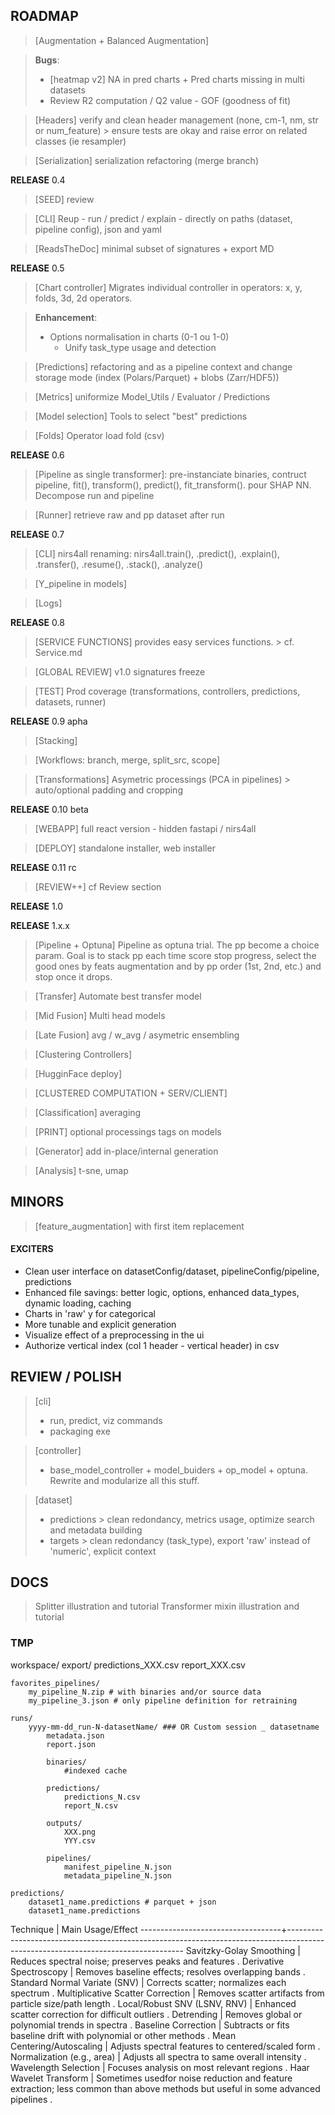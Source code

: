 ## ROADMAP ##

> [Augmentation + Balanced Augmentation]

> **Bugs**:
>   - [heatmap v2] NA in pred charts + Pred charts missing in multi datasets
>   - Review R2 computation / Q2 value - GOF (goodness of fit)

> [Headers] verify and clean header management (none, cm-1, nm, str or num_feature) > ensure tests are okay and raise error on related classes (ie resampler)

> [Serialization] serialization refactoring (merge branch)

**RELEASE** 0.4

> [SEED] review

> [CLI]  Reup - run / predict / explain - directly on paths (dataset, pipeline config), json and yaml

> [ReadsTheDoc] minimal subset of signatures + export MD

**RELEASE** 0.5

> [Chart controller] Migrates individual controller in operators: x, y, folds, 3d, 2d operators.

> **Enhancement**:
> - Options normalisation in charts (0-1 ou 1-0)
>   - Unify task_type usage and detection

> [Predictions] refactoring and as a pipeline context and change storage mode (index (Polars/Parquet) + blobs (Zarr/HDF5))

> [Metrics] uniformize Model_Utils / Evaluator / Predictions

> [Model selection] Tools to select "best" predictions

> [Folds] Operator load fold (csv)

**RELEASE** 0.6

> [Pipeline as single transformer]: pre-instanciate binaries, contruct pipeline, fit(), transform(), predict(), fit_transform(). pour SHAP NN. Decompose run and pipeline

> [Runner] retrieve raw and pp dataset after run

**RELEASE** 0.7

> [CLI] nirs4all renaming: nirs4all.train(), .predict(), .explain(), .transfer(), .resume(), .stack(), .analyze()

> [Y_pipeline in models]

> [Logs]

**RELEASE** 0.8

> [SERVICE FUNCTIONS] provides easy services functions. > cf. Service.md

> [GLOBAL REVIEW] v1.0 signatures freeze

> [TEST] Prod coverage (transformations, controllers, predictions, datasets, runner)

**RELEASE**  0.9 apha

> [Stacking]

> [Workflows: branch, merge, split_src, scope]

> [Transformations] Asymetric processings (PCA in pipelines) > auto/optional padding and cropping

**RELEASE** 0.10 beta

> [WEBAPP] full react version - hidden fastapi / nirs4all

> [DEPLOY] standalone installer, web installer

**RELEASE** 0.11 rc

> [REVIEW++] cf Review section

**RELEASE** 1.0

**RELEASE** 1.x.x

> [Pipeline + Optuna] Pipeline as optuna trial. The pp become a choice param. Goal is to stack pp each time score stop progress, select the good ones by feats augmentation and by pp order (1st, 2nd, etc.) and stop once it drops.

> [Transfer] Automate best transfer model

> [Mid Fusion] Multi head models

> [Late Fusion] avg / w_avg / asymetric ensembling

> [Clustering Controllers]

> [HugginFace deploy]

> [CLUSTERED COMPUTATION + SERV/CLIENT]

> [Classification] averaging

> [PRINT] optional processings tags on models

> [Generator] add in-place/internal generation

> [Analysis] t-sne, umap


## MINORS ##

> [feature_augmentation] with first item replacement

#### EXCITERS ####
- Clean user interface on datasetConfig/dataset, pipelineConfig/pipeline, predictions
- Enhanced file savings: better logic, options, enhanced data_types, dynamic loading, caching
- Charts in 'raw' y for categorical
- More tunable and explicit generation
- Visualize effect of a preprocessing in the ui
- Authorize vertical index (col 1 header - vertical header) in csv

## REVIEW / POLISH ##
> [cli]
> - run, predict, viz commands
> - packaging exe

> [controller]
> - base_model_controller + model_buiders + op_model + optuna. Rewrite and modularize all this stuff.

> [dataset]
> - predictions > clean redondancy, metrics usage, optimize search and metadata building
> - targets > clean redondancy (task_type), export 'raw' instead of 'numeric', explicit context

## DOCS ##
> Splitter illustration and tutorial
> Transformer mixin illustration and tutorial

### TMP

workspace/
	export/
		predictions_XXX.csv
		report_XXX.csv

	favorites_pipelines/
		my_pipeline_N.zip # with binaries and/or source data
		my_pipeline_3.json # only pipeline definition for retraining

	runs/
		yyyy-mm-dd_run-N-datasetName/ ### OR Custom session _ datasetname
			metadata.json
			report.json

			binaries/
				#indexed cache

			predictions/
				predictions_N.csv
				report_N.csv

			outputs/
				XXX.png
				YYY.csv

			pipelines/
				manifest_pipeline_N.json
				metadata_pipeline_N.json

	predictions/
		dataset1_name.predictions # parquet + json
		dataset1_name.predictions


Technique                          |  Main Usage/Effect
-----------------------------------+----------------------------------------------------------------------------------------------------------------------------------
Savitzky-Golay Smoothing           |  Reduces spectral noise; preserves peaks and features .
Derivative Spectroscopy            |  Removes baseline effects; resolves overlapping bands .
Standard Normal Variate (SNV)      |  Corrects scatter; normalizes each spectrum .
Multiplicative Scatter Correction  |  Removes scatter artifacts from particle size/path length .
Local/Robust SNV (LSNV, RNV)       |  Enhanced scatter correction for difficult outliers .
Detrending                         |  Removes global or polynomial trends in spectra .
Baseline Correction                |  Subtracts or fits baseline drift with polynomial or other methods .
Mean Centering/Autoscaling         |  Adjusts spectral features to centered/scaled form .
Normalization (e.g., area)         |  Adjusts all spectra to same overall intensity .
Wavelength Selection               |  Focuses analysis on most relevant regions .
Haar Wavelet Transform             |  Sometimes usedfor noise reduction and feature extraction; less common than above methods but useful in some advanced pipelines .